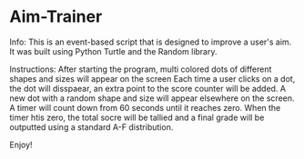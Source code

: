 # Aim-Trainer
Info:
This is an event-based script that is designed to improve a user's aim.
It was built using Python Turtle and the Random library.

Instructions:
After starting the program, multi colored dots of different shapes and sizes will appear on the screen
Each time a user clicks on a dot, the dot will disspaear, an extra point to the score counter will be added.
A new dot with a random shape and size will appear elsewhere on the screen.
A timer will count down from 60 seconds until it reaches zero.
When the timer htis zero, the total socre will be tallied and a final grade will be outputted using a standard A-F distribution.

Enjoy!
